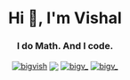 <h1 align="center">Hi 👋, I'm Vishal</h1>
<h3 align="center">I do Math. And I code. </h3>

<p align="center">
<a href="https://kaggle.com/bigvish" target="blank"><img align="center" src="https://img.shields.io/badge/Kaggle-20BEFF?style=for-the-badge&logo=Kaggle&logoColor=white" alt="bigvish"/></a>
<a href="https://www.codechef.com/users/big_v" target="blank"><img align="center" src="https://img.shields.io/badge/-CodeChef-5B4638?style=for-the-badge&logo=CodeChef&logoColor=white"/></a>
<a href="https://codeforces.com/profile/bigv_" target="blank"><img align="center" src="https://img.shields.io/badge/Codeforces-445f9d?style=for-the-badge&logo=Codeforces&logoColor=white" alt="bigv_"/></a>
<a href="https://www.leetcode.com/bigv_" target="blank"><img align="center" src="https://img.shields.io/badge/-LeetCode-FFA116?style=for-the-badge&logo=LeetCode&logoColor=black" alt="bigv_"/></a>

<!---
SinghaniaV/SinghaniaV is a ✨ special ✨ repository because its `README.md` (this file) appears on your GitHub profile.
You can click the Preview link to take a look at your changes.
--->
